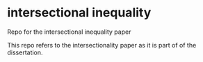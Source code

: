 # intersectional inequality
Repo for the intersectional inequality paper

This repo refers to the intersectionality paper as it is part of of the dissertation.
